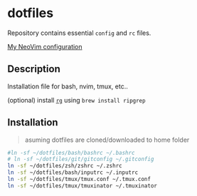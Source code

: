 # dotfiles

Repository contains essential `config` and `rc` files.

[My NeoVim configuration](https://github.com/anoopkcn/config.nvim)

## Description

Installation file for bash, nvim, tmux, etc..

(optional) install [`rg`](https://github.com/BurntSushi/ripgrep) using `brew install ripgrep`

## Installation

> asuming dotfiles are cloned/downloaded to home folder

```sh
#ln -sf ~/dotfiles/bash/bashrc ~/.bashrc
# ln -sf ~/dotfiles/git/gitconfig ~/.gitconfig
ln -sf ~/dotfiles/zsh/zshrc ~/.zshrc
ln -sf ~/dotfiles/bash/inputrc ~/.inputrc
ln -sf ~/dotfiles/tmux/tmux.conf ~/.tmux.conf
ln -sf ~/dotfiles/tmux/tmuxinator ~/.tmuxinator
```
